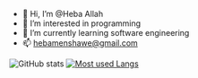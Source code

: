 - 👋 Hi, I’m @Heba Allah
- 👀 I’m interested in programming 
- 🌱 I’m currently learning software engineering 
- 📫 hebamenshawe@gmail.com

![GitHub stats](https://github-readme-stats.vercel.app/api?username=[Hebaallah61]&theme=codeSTACKr&show_icons=true)
[![Most used Langs](https://github-readme-stats.vercel.app/api/top-langs/?username=[Hebaallah61]&layout=compact)](https://github.com/anuraghazra/github-readme-stats)

<!---
Hebaallah61/Hebaallah61 is a ✨ special ✨ repository because its `README.md` (this file) appears on your GitHub profile.
You can click the Preview link to take a look at your changes.
--->
